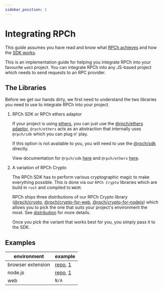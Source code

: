 ```yaml
---
sidebar_position: 2
---
```


# Integrating RPCh

This guide assumes you have read and know what [RPCh achieves](https://docs.rpch.net/docs/tutorial-basics/What-is-RPCh) and how the [SDK works](https://docs.rpch.net/docs/tutorial-basics/RPCh-SDK).

This is an implementation guide for helping you integrate RPCh into your favourite `web3` project.
You can integrate RPCh into any JS-based project which needs to send requests to an RPC provider.

## The Libraries

Before we get our hands dirty, we first need to understand the two libraries you need to use to integrate RPCh into your project.

1. RPCh SDK or RPCh ethers adaptor

   If your project is using [ethers](https://www.npmjs.com/package/ethers), you can just use the [@rpch/ethers adaptor](https://www.npmjs.com/package/@rpch/ethers), `@rpch/ethers` acts as an abstraction that internally uses `@rpch/sdk` which you can plug n' play.

   If this option is not available to you, you will need to use the [@rpch/sdk](https://www.npmjs.com/package/@rpch/sdk) directly.

   View documentation for `@rpch/sdk` [here](https://github.com/Rpc-h/RPCh/tree/main/packages/sdk#rpch-sdk) and `@rpch/ethers` [here](https://github.com/Rpc-h/RPCh/tree/main/packages/ethers#rpch-ethers-adaptor).

2. A variation of RPCh Crypto

   The RPCh SDK has to perform various cryptographic magic to make everything possible. This is done via our `RPCh Crypto` libraries which are build in `rust` and compiled to `WASM`.

   RPCh ships three distributions of our RPCh Crypto library ([@rpch/crypto](https://www.npmjs.com/package/@rpch/crypto), [@rpch/crypto-for-web](https://www.npmjs.com/package/@rpch/crypto-for-web), [@rpch/crypto-for-nodejs](https://www.npmjs.com/package/@rpch/crypto-for-nodejs)) which allows you to pick the one that suits your project's environment the most. See [distribution](https://github.com/Rpc-h/crypto#distributions) for more details.

   Once you pick the variant that works best for you, you simply pass it to the SDK.

## Examples

| environment       | example                                                                                                                                                                                                                   |
| ----------------- | ------------------------------------------------------------------------------------------------------------------------------------------------------------------------------------------------------------------------- |
| browser extension | [repo](https://github.com/Rpc-h/extension-block-wallet), [1](https://github.com/Rpc-h/extension-block-wallet/blob/d5bacfd024e75ad579636a69cce919d7e1a2f7a8/packages/background/src/controllers/NetworkController.ts#L526) |
| node.js           | [repo](https://github.com/Rpc-h/RPCh/tree/main/apps/rpc-server), [1](https://github.com/Rpc-h/RPCh/blob/f1bc164a9671f9e1ce6c7b204a47def4c5a16179/apps/rpc-server/src/index.ts#L55)                                        |
| web               | `N/A`                                                                                                                                                                                                                     |
